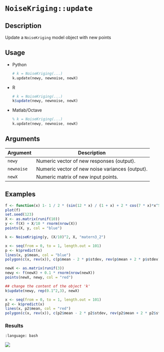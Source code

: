 # `NoiseKriging::update`


## Description

Update a `NoiseKriging` model object with new points


## Usage

* Python
    ```python
    # k = NoiseKriging(...)
    k.update(newy, newnoise, newX)
    ```
* R
    ```r
    # k = NoiseKriging(...)
    k$update(newy, newnoise, newX)
    ```
* Matlab/Octave
    ```octave
    % k = NoiseKriging(...)
    k.update(newy, newnoise, newX)
    ```


## Arguments

Argument      |Description
------------- |----------------
`newy`     |     Numeric vector of new responses (output).
`newnoise`     |     Numeric vector of new noise variances (output).
`newX`     |     Numeric matrix of new input points.


## Examples

```r
f <- function(x) 1- 1 / 2 * (sin(12 * x) / (1 + x) + 2 * cos(7 * x)*x^5 + 0.7)
plot(f)
set.seed(123)
X <- as.matrix(runif(10))
y <- f(X) + X/10 * rnorm(nrow(X))
points(X, y, col = "blue")

k <- NoiseKriging(y, (X/10)^2, X, "matern3_2")

x <- seq(from = 0, to = 1, length.out = 101)
p <- k$predict(x)
lines(x, p$mean, col = "blue")
polygon(c(x, rev(x)), c(p$mean - 2 * p$stdev, rev(p$mean + 2 * p$stdev)), border = NA, col = rgb(0, 0, 1, 0.2))

newX <- as.matrix(runif(3))
newy <- f(newX) + 0.1 * rnorm(nrow(newX))
points(newX, newy, col = "red")

## change the content of the object 'k'
k$update(newy, rep(0.1^2,3), newX)

x <- seq(from = 0, to = 1, length.out = 101)
p2 <- k$predict(x)
lines(x, p2$mean, col = "red")
polygon(c(x, rev(x)), c(p2$mean - 2 * p2$stdev, rev(p2$mean + 2 * p2$stdev)), border = NA, col = rgb(1, 0, 0, 0.2))
```

### Results
```{literalinclude} ../functions/exmaples/update.NoiseKriging.md.Rout
:language: bash
```
![](../functions/exmaples/update.NoiseKriging.md.png)
